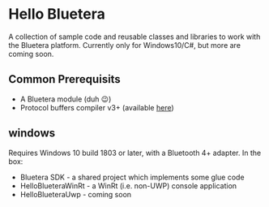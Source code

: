 # Hello Bluetera
A collection of sample code and reusable classes and libraries to work with the Bluetera platform. Currently only for Windows10/C#, but more are coming soon.

## Common Prerequisits
- A Bluetera module (duh :wink:)
- Protocol buffers compiler v3+ (available [here](https://developers.google.com/protocol-buffers/docs/downloads))
 
## windows
Requires Windows 10 build 1803 or later, with a Bluetooth 4+ adapter. In the box:
* Bluetera SDK - a shared project which implements some glue code
* HelloBlueteraWinRt - a WinRt (i.e. non-UWP) console application
* HelloBlueteraUwp - coming soon